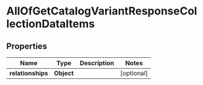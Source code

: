 # AllOfGetCatalogVariantResponseCollectionDataItems

## Properties
Name | Type | Description | Notes
------------ | ------------- | ------------- | -------------
**relationships** | **Object** |  |  [optional]
